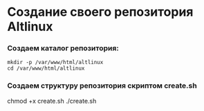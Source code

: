 # Создание своего репозитория Altlinux
### Создаем каталог репозитория:
```
mkdir -p /var/www/html/altlinux
cd /var/www/html/altlinux
```
### Создаем структуру репозитория скриптом create.sh
chmod +x create.sh
./create.sh
